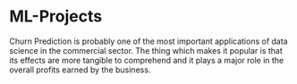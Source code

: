 # ML-Projects
Churn Prediction is probably one of the most important applications of data science in the commercial sector. The thing which makes it popular is that its effects are more tangible to comprehend and it plays a major role in the overall profits earned by the business.
